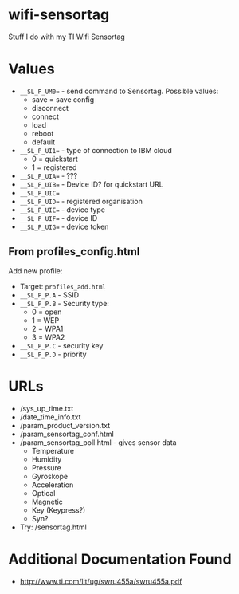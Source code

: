 # wifi-sensortag
Stuff I do with my TI Wifi Sensortag

# Values
* `__SL_P_UM0=` - send command to Sensortag. Possible values:
  * save = save config
  * disconnect
  * connect
  * load
  * reboot
  * default
* `__SL_P_UI1=` - type of connection to IBM cloud
  * 0 = quickstart
  * 1 = registered
* `__SL_P_UIA=` - ???
* `__SL_P_UIB=` - Device ID? for quickstart URL
* `__SL_P_UIC=`
* `__SL_P_UID=` - registered organisation
* `__SL_P_UIE=` - device type
* `__SL_P_UIF=` - device ID
* `__SL_P_UIG=` - device token

## From profiles_config.html
Add new profile:
* Target: `profiles_add.html`
* `__SL_P_P.A` - SSID
* `__SL_P_P.B` - Security type:
  * 0 = open
  * 1 = WEP
  * 2 = WPA1
  * 3 = WPA2
* `__SL_P_P.C` - security key
* `__SL_P_P.D` - priority

# URLs
* /sys_up_time.txt
* /date_time_info.txt
* /param_product_version.txt
* /param_sensortag_conf.html
* /param_sensortag_poll.html - gives sensor data
  * Temperature
  * Humidity
  * Pressure
  * Gyroskope
  * Acceleration
  * Optical
  * Magnetic
  * Key (Keypress?)
  * Syn?
* Try: /sensortag.html

# Additional Documentation Found
* http://www.ti.com/lit/ug/swru455a/swru455a.pdf


